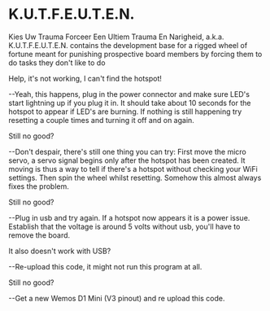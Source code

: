 # K.U.T.F.E.U.T.E.N.
Kies Uw Trauma Forceer Een Ultiem Trauma En Narigheid, a.k.a. K.U.T.F.E.U.T.E.N. contains the development base for a rigged wheel of fortune meant for punishing prospective board members by forcing them to do tasks they don't like to do

Help, it's not working, I can't find the hotspot!

--Yeah, this happens, plug in the power connector and make sure LED's start lightning up if you plug it in. It should take about 10 seconds for the hotspot to appear if LED's are burning. If nothing is still happening try resetting a couple times and turning it off and on again.

Still no good?

--Don't despair, there's still one thing you can try:  First move the micro servo, a servo signal begins only after the hotspot has been created. It moving is thus a way to tell if there's a hotspot without checking your WiFi settings. Then spin the wheel whilst resetting. Somehow this almost always fixes the problem.

Still no good?

--Plug in usb and try again. If a hotspot now appears it is a power issue. Establish that the voltage is around 5 volts without usb, you'll have to remove the board.

It also doesn't work with USB? 

--Re-upload this code, it might not run this program at all. 

Still no good? 

--Get a new Wemos D1 Mini (V3 pinout) and re upload this code.
